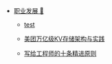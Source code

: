 * [职业发展 🚧](/tags.md)
   * [test](node/099/test.md)

   * [美团万亿级KV存储架构与实践](node/023/美团万亿级KV存储架构与实践.md)

   * [写给工程师的十条精进原则](node/022/写给工程师的十条精进原则.md)

